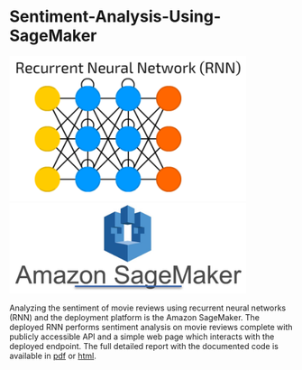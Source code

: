 # Sentiment-Analysis-Using-SageMaker

<p float="left">
  <img src="pics/rnn.png" width="420" alt="Combined Image" />
  <img src="pics/sagemaker.jpg" width="420" alt="Combined Image" /> 
</p>


Analyzing the sentiment of movie reviews using recurrent neural networks (RNN) and the deployment platform is the Amazon SageMaker. The deployed RNN performs sentiment analysis on movie reviews complete with publicly accessible API and a simple web page which interacts with the deployed endpoint. The full detailed report with the documented code is available in [pdf](report..pdf) or [html](report.html). 
